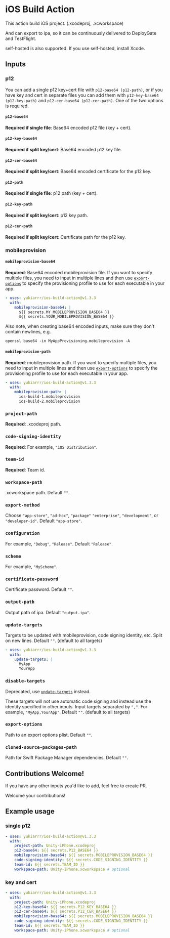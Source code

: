 # iOS Build Action

This action build iOS project. (.xcodeproj, .xcworkspace)

And can export to ipa, so it can be continuously delivered to DeployGate and TestFlight.

self-hosted is also supported. If you use self-hosted, install Xcode.

## Inputs

### p12

You can add a single p12 key+cert file with `p12-base64 (p12-path)`, or if you have key and cert in separate files you can add them with `p12-key-base64 (p12-key-path)` and `p12-cer-base64 (p12-cer-path)`. One of the two options is required.

#### `p12-base64`

**Required if single file**: Base64 encoded p12 file (key + cert).

#### `p12-key-base64`

**Required if split key/cert**: Base64 encoded p12 key file.

#### `p12-cer-base64`

**Required if split key/cert**: Base64 encoded certificate for the p12 key.

#### `p12-path`

**Required if single file**: p12 path (key + cert).

#### `p12-key-path`

**Required if split key/cert**: p12 key path.

#### `p12-cer-path`

**Required if split key/cert**: Certificate path for the p12 key.

### mobileprovision

#### `mobileprovision-base64`

**Required**: Base64 encoded mobileprovision file. If you want to specify multiple files, you need to input in multiple lines and then use [`export-options`](#export-options) to specify the provisioning profile to use for each executable in your app.

```yaml
- uses: yukiarrr/ios-build-action@v1.3.3
  with:
    mobileprovision-base64: |
      ${{ secrets.MY_MOBILEPROVISION_BASE64 }}
      ${{ secrets.YOUR_MOBILEPROVISION_BASE64 }}
```

Also note, when creating base64 encoded inputs, make sure they don't contain newlines, e.g.

    openssl base64 -in MyAppProvisioning.mobileprovision -A

#### `mobileprovision-path`

**Required**: mobileprovision path. If you want to specify multiple files, you need to input in multiple lines and then use [`export-options`](#export-options) to specify the provisioning profile to use for each executable in your app.

```yaml
- uses: yukiarrr/ios-build-action@v1.3.3
  with:
    mobileprovision-path: |
      ios-build-1.mobileprovision
      ios-build-2.mobileprovision
```

### `project-path`

**Required**: .xcodeproj path.

### `code-signing-identity`

**Required**: For example, `"iOS Distribution"`.

### `team-id`

**Required**: Team id.

### `workspace-path`

.xcworkspace path. Default `""`.

### `export-method`

Choose `"app-store"`, `"ad-hoc"`, `"package"` `"enterprise"`, `"development"`, or `"developer-id"`. Default `"app-store"`.

### `configuration`

For example, `"Debug"`, `"Release"`. Default `"Release"`.

### `scheme`

For example, `"MyScheme"`.

### `certificate-password`

Certificate password. Default `""`.

### `output-path`

Output path of ipa. Default `"output.ipa"`.

### `update-targets`

Targets to be updated with mobileprovision, code signing identity, etc. Split on new lines. Default `""`. (default to all targets)

```yaml
- uses: yukiarrr/ios-build-action@v1.3.3
  with:
    update-targets: |
      MyApp
      YourApp
```

### `disable-targets`

Deprecated, use [`update-targets`](#update-targets) instead.

These targets will not use automatic code signing and instead use the identity specified in other inputs. Input targets separated by `","`. For example, `"MyApp,YourApp"`. Default `""`. (default to all targets)

### `export-options`

Path to an export options plist. Default `""`.

### `cloned-source-packages-path`

Path for Swift Package Manager dependencies. Default `""`.

## Contributions Welcome!

If you have any other inputs you'd like to add, feel free to create PR.

Welcome your contributions!

## Example usage

### single p12

```yaml
- uses: yukiarrr/ios-build-action@v1.3.3
  with:
    project-path: Unity-iPhone.xcodeproj
    p12-base64: ${{ secrets.P12_BASE64 }}
    mobileprovision-base64: ${{ secrets.MOBILEPROVISION_BASE64 }}
    code-signing-identity: ${{ secrets.CODE_SIGNING_IDENTITY }}
    team-id: ${{ secrets.TEAM_ID }}
    workspace-path: Unity-iPhone.xcworkspace # optional
```

### key and cert

```yaml
- uses: yukiarrr/ios-build-action@v1.3.3
  with:
    project-path: Unity-iPhone.xcodeproj
    p12-key-base64: ${{ secrets.P12_KEY_BASE64 }}
    p12-cer-base64: ${{ secrets.P12_CER_BASE64 }}
    mobileprovision-base64: ${{ secrets.MOBILEPROVISION_BASE64 }}
    code-signing-identity: ${{ secrets.CODE_SIGNING_IDENTITY }}
    team-id: ${{ secrets.TEAM_ID }}
    workspace-path: Unity-iPhone.xcworkspace # optional
```

